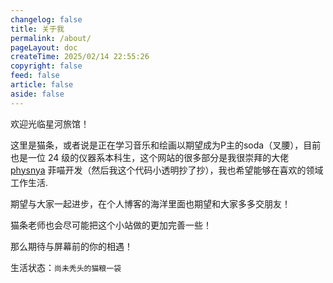 ```yaml
---
changelog: false
title: 关于我
permalink: /about/
pageLayout: doc
createTime: 2025/02/14 22:55:26
copyright: false
feed: false
article: false
aside: false
---
```


欢迎光临星河旅馆！

这里是猫条，或者说是正在学习音乐和绘画以期望成为P主的soda（叉腰），目前也是一位 24 级的仪器系本科生，这个网站的很多部分是我很崇拜的大佬 [physnya](physnya.top) 菲喵开发（然后我这个代码小透明抄了抄），我也希望能够在喜欢的领域工作生活.

期望与大家一起进步，在个人博客的海洋里面也期望和大家多多交朋友！

猫条老师也会尽可能把这个小站做的更加完善一些！

那么期待与屏幕前的你的相遇！

生活状态：`尚未秃头的猫粮一袋`